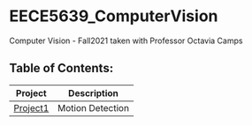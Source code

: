 # EECE5639_ComputerVision

Computer Vision - Fall2021 taken with Professor Octavia Camps

## Table of Contents: 
|Project               | Description                                      |
|----------------------|--------------------------------------------------|
|[Project1][1]         | Motion Detection                                 |




[1]: https://github.com/scheung97/EECE5639_ComputerVision/tree/main/Project1
